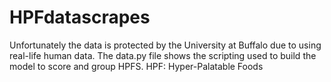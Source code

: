 # HPFdatascrapes

Unfortunately the data is protected by the University at Buffalo due to using real-life human data. 
The data.py file shows the scripting used to build the model to score and group HPFS.
HPF: Hyper-Palatable Foods
